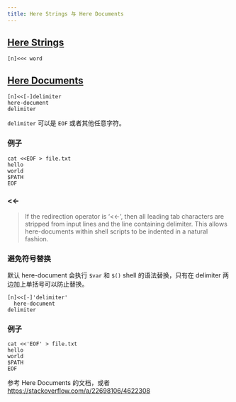 ```yaml
---
title: Here Strings 与 Here Documents
---
```



## [Here Strings](https://www.gnu.org/software/bash/manual/bashref.html#Here-Strings)

`[n]<<< word`

## [Here Documents](https://www.gnu.org/software/bash/manual/bashref.html#Here-Documents)

```
[n]<<[-]delimiter
here-document
delimiter
```

`delimiter` 可以是 `EOF` 或者其他任意字符。

### 例子

```
cat <<EOF > file.txt
hello
world
$PATH
EOF
```

### <<-

> If the redirection operator is ‘<<-’, then all leading tab characters are stripped from input lines and the line containing delimiter. This allows here-documents within shell scripts to be indented in a natural fashion.

### 避免符号替换

默认 here-document 会执行 `$var` 和 `$()` shell 的语法替换，只有在 delimiter 两边加上单括号可以防止替换。

```
[n]<<[-]'delimiter'
  here-document
delimiter
```

### 例子

```
cat <<'EOF' > file.txt
hello
world
$PATH
EOF
```

参考 Here Documents 的文档，或者 https://stackoverflow.com/a/22698106/4622308

